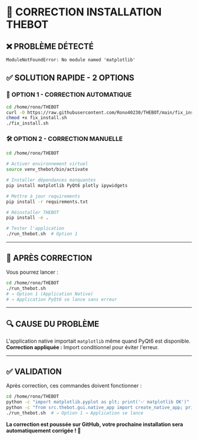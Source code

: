 # 🔧 CORRECTION INSTALLATION THEBOT

## ❌ **PROBLÈME DÉTECTÉ**
```
ModuleNotFoundError: No module named 'matplotlib'
```

## ✅ **SOLUTION RAPIDE - 2 OPTIONS**

### **🚀 OPTION 1 - CORRECTION AUTOMATIQUE**
```bash
cd /home/rono/THEBOT
curl -O https://raw.githubusercontent.com/Rono40230/THEBOT/main/fix_install.sh
chmod +x fix_install.sh
./fix_install.sh
```

### **🛠️ OPTION 2 - CORRECTION MANUELLE**
```bash
cd /home/rono/THEBOT

# Activer environnement virtuel
source venv_thebot/bin/activate

# Installer dépendances manquantes
pip install matplotlib PyQt6 plotly ipywidgets

# Mettre à jour requirements
pip install -r requirements.txt

# Réinstaller THEBOT
pip install -e .

# Tester l'application
./run_thebot.sh  # Option 1
```

---

## 🎯 **APRÈS CORRECTION**

Vous pourrez lancer :
```bash
cd /home/rono/THEBOT
./run_thebot.sh
# → Option 1 (Application Native) 
# → Application PyQt6 se lance sans erreur
```

---

## 🔍 **CAUSE DU PROBLÈME**

L'application native importait `matplotlib` même quand PyQt6 est disponible. 
**Correction appliquée :** Import conditionnel pour éviter l'erreur.

---

## ✅ **VALIDATION**

Après correction, ces commandes doivent fonctionner :
```bash
cd /home/rono/THEBOT
python -c "import matplotlib.pyplot as plt; print('✅ matplotlib OK')"
python -c "from src.thebot.gui.native_app import create_native_app; print('✅ App native OK')"
./run_thebot.sh  # → Option 1 → Application se lance
```

**La correction est poussée sur GitHub, votre prochaine installation sera automatiquement corrigée ! 🚀**